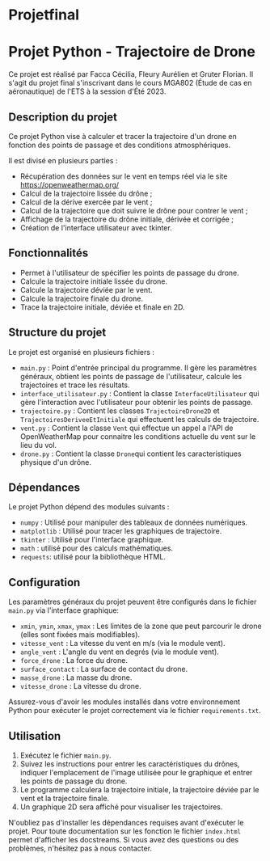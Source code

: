 
# Projetfinal
# Projet Python - Trajectoire de Drone

Ce projet est réalisé par Facca Cécilia, Fleury Aurélien et Gruter Florian.
Il s'agit du projet final s'inscrivant dans le cours MGA802 (Étude de cas en aéronautique) de l'ETS à la session d'Été 2023.

## Description du projet
Ce projet Python vise à calculer et tracer la trajectoire d'un drone en fonction des points de passage et des conditions atmosphériques.

Il est divisé en plusieurs parties : 
- Récupération des données sur le vent en temps réel via le site https://openweathermap.org/
- Calcul de la trajectoire lissée du drône ;
- Calcul de la dérive exercée par le vent ;
- Calcul de la trajectoire que doit suivre le drône pour contrer le vent ;
- Affichage de la trajectoire du drône initiale, dérivée et corrigée ;
- Création de l'interface utilisateur avec tkinter.


## Fonctionnalités

- Permet à l'utilisateur de spécifier les points de passage du drone.
- Calcule la trajectoire initiale lissée du drone.
- Calcule la trajectoire déviée par le vent.
- Calcule la trajectoire finale du drone.
- Trace la trajectoire initiale, déviée et finale en 2D.

## Structure du projet

Le projet est organisé en plusieurs fichiers :

- `main.py` : Point d'entrée principal du programme. Il gère les paramètres généraux, obtient les points de passage de l'utilisateur, calcule les trajectoires et trace les résultats.
- `interface_utilisateur.py` : Contient la classe `InterfaceUtilisateur` qui gère l'interaction avec l'utilisateur pour obtenir les points de passage.
- `trajectoire.py` : Contient les classes `TrajectoireDrone2D` et `TrajectoiresDeriveeEtInitiale` qui effectuent les calculs de trajectoire.
-  `vent.py` : Contient la classe `Vent` qui effectue un appel a l'API de OpenWeatherMap pour connaitre les conditions actuelle du vent sur le lieu du vol.
-  `drone.py` : Contient la classe `Drone`qui contient les caracteristiques physique d'un drône.
## Dépendances

Le projet Python dépend des modules suivants :

- `numpy` : Utilisé pour manipuler des tableaux de données numériques.
- `matplotlib` : Utilisé pour tracer les graphiques de trajectoire.
- `tkinter` : Utilisé pour l'interface graphique.
- `math` : utilisé pour des calculs mathématiques.
- `requests`: utilisé pour la bibliothèque HTML.

## Configuration

Les paramètres généraux du projet peuvent être configurés dans le fichier `main.py` via l'interface graphique:
- `xmin`, `ymin`, `xmax`, `ymax` : Les limites de la zone que peut parcourir le drone (elles sont fixées mais modifiables).
- `vitesse_vent` : La vitesse du vent en m/s (via le module vent).
- `angle_vent` : L'angle du vent en degrés (via le module vent).
- `force_drone` : La force du drone.
- `surface_contact` : La surface de contact du drone.
- `masse_drone` : La masse du drone.
- `vitesse_drone` : La vitesse du drone.

Assurez-vous d'avoir les modules installés dans votre environnement Python pour exécuter le projet correctement via le fichier `requirements.txt`.

## Utilisation

1. Exécutez le fichier `main.py`.
2. Suivez les instructions pour entrer les caractéristiques du drônes, indiquer l'emplacement de l'image utilisée pour le graphique et entrer les points de passage du drone.
3. Le programme calculera la trajectoire initiale, la trajectoire déviée par le vent et la trajectoire finale.
4. Un graphique 2D sera affiché pour visualiser les trajectoires.

N'oubliez pas d'installer les dépendances requises avant d'exécuter le projet.
Pour toute documentation sur les fonction le fichier `index.html` permet d'afficher les docstreams.
Si vous avez des questions ou des problèmes, n'hésitez pas à nous contacter.

